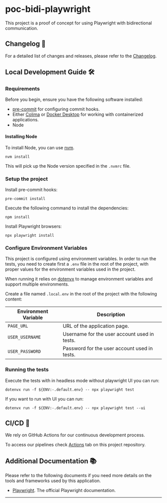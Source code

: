 # poc-bidi-playwright

This project is a proof of concept for using Playwright with bidirectional communication.

## Changelog 📝

For a detailed list of changes and releases, please refer to the [Changelog](CHANGELOG.md).

## Local Development Guide 🛠️

### Requirements

Before you begin, ensure you have the following software installed:

- [pre-commit] for configuring commit hooks.
- Either [Colima][colima] or [Docker Desktop][docker-desktop] for working with containerized applications.
- Node

#### Installing Node

To install Node, you can use [nvm].

```shell script
nvm install
```

This will pick up the Node version specified in the `.nvmrc` file.

### Setup the project

Install pre-commit hooks:

```shell script
pre-commit install
```

Execute the following command to install the dependencies:

```shell script
npm install
```

Install Playwright browsers:

```shell script
npx playwright install
```

### Configure Environment Variables

This project is configured using environment variables. In order to run the tests, you need to create first a `.env`
file in the root of the project, with proper values for the environment variables used in the project.

When running it relies on [dotenvx] to manage environment variables and support
multiple environments.

Create a file named `.local.env` in the root of the project with the following content:

| Environment Variable                | Description                                                   |
|-------------------------------------|---------------------------------------------------------------|
| `PAGE_URL`                          | URL of the application page.                                  |
| `USER_USERNAME`                     | Username for the user account used in tests.                  |
| `USER_PASSWORD`                     | Password for the user account used in tests.                  |

### Running the tests

Execute the tests with in headless mode without playwright UI you can run:

```shell script
dotenvx run -f ${ENV:-.default.env} -- npx playwright test
```

If you want to run with UI you can run:

```shell script
dotenvx run -f ${ENV:-.default.env} -- npx playwright test --ui
```

## CI/CD 🔄

We rely on GitHub Actions for our continuous development process.

To access our pipelines check [Actions][this-actions] tab on this project repository.

## Additional Documentation 📚

Please refer to the following documents if you need more details on the tools and frameworks used by this application.

- [Playwright][playwright]. The official Playwright documentation.

---

[this-actions]: https://github.com/ghillaz/poc-bidi-playwright/actions
[nvm]: https://github.com/nvm-sh/nvm
[dotenvx]: https://github.com/dotenvx/dotenvx
[playwright]: https://playwright.dev/
[pre-commit]: https://pre-commit.com/
[docker-desktop]: https://www.docker.com/products/docker-desktop/
[colima]: https://github.com/abiosoft/colima

